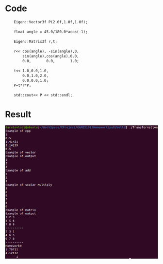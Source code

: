 # Code
```
    Eigen::Vector3f P(2.0f,1.0f,1.0f);

    float angle = 45.0/180.0*acos(-1);

    Eigen::Matrix3f r,t;

    r<< cos(angle), -sin(angle),0,
        sin(angle),cos(angle),0.0,
        0.0,       0.0,       1.0;

    t<< 1.0,0.0,1.0,
        0.0,1.0,2.0,
        0.0,0.0,1.0;
    P=t*r*P;

    std::cout<< P << std::endl;
```
# Result
![Homework0](01.png "Homework0")
